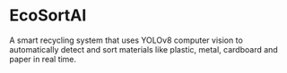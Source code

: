 # EcoSortAI
A smart recycling system that uses YOLOv8 computer vision to automatically detect and sort materials like plastic, metal, cardboard and paper in real time.

